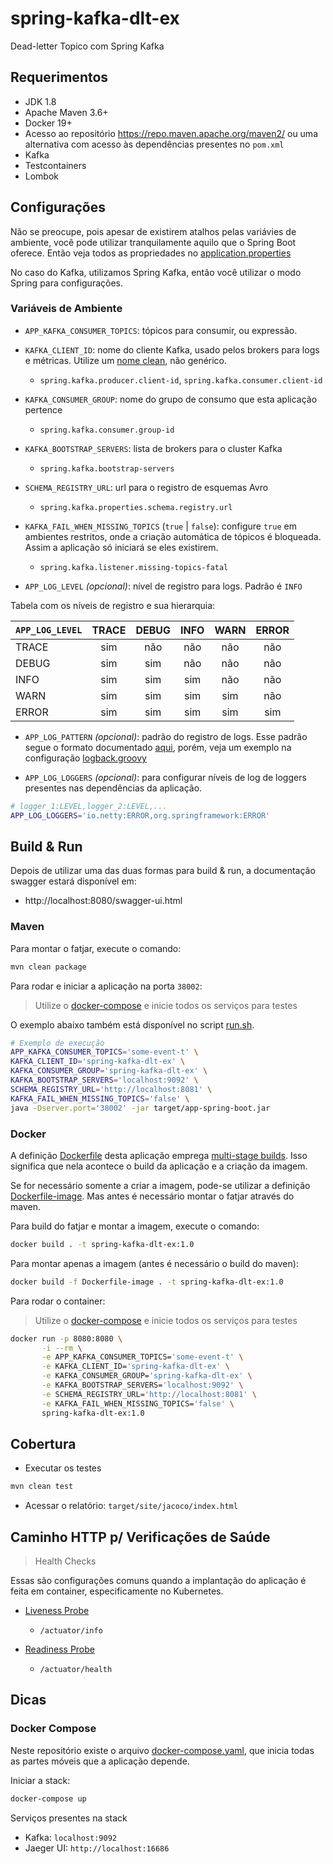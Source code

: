 # spring-kafka-dlt-ex

Dead-letter Topico com Spring Kafka

## Requerimentos

- JDK 1.8
- Apache Maven 3.6+
- Docker 19+
- Acesso ao repositório https://repo.maven.apache.org/maven2/ ou uma 
alternativa com acesso às dependências presentes no `pom.xml`
- Kafka
- Testcontainers
- Lombok

## Configurações

Não se preocupe, pois apesar de existirem atalhos pelas variávies
de ambiente, você pode utilizar tranquilamente aquilo que o Spring Boot
oferece. Então veja todos as propriedades no 
[application.properties](./src/main/resources/application.properties)

No caso do Kafka, utilizamos Spring Kafka, então você utilizar 
o modo Spring para configurações.

### Variáveis de Ambiente

- `APP_KAFKA_CONSUMER_TOPICS`: tópicos para consumir, ou expressão.
- `KAFKA_CLIENT_ID`: nome do cliente Kafka, usado pelos brokers para logs e 
métricas. Utilize um [nome clean](https://medium.com/coding-skills/clean-code-101-meaningful-names-and-functions-bf450456d90c), não genérico.
  - `spring.kafka.producer.client-id`, `spring.kafka.consumer.client-id`
- `KAFKA_CONSUMER_GROUP`: nome do grupo de consumo que esta aplicação pertence
  - `spring.kafka.consumer.group-id`
- `KAFKA_BOOTSTRAP_SERVERS`: lista de brokers para o cluster Kafka
  - `spring.kafka.bootstrap-servers`
- `SCHEMA_REGISTRY_URL`: url para o registro de esquemas Avro 
  - `spring.kafka.properties.schema.registry.url`
- `KAFKA_FAIL_WHEN_MISSING_TOPICS` (`true` | `false`): configure `true` em
ambientes restritos, onde a criação automática de tópicos é bloqueada.
Assim a aplicação só iniciará se eles existirem.
  - `spring.kafka.listener.missing-topics-fatal`

- `APP_LOG_LEVEL` _(opcional)_: nível de registro para logs. Padrão é `INFO`

Tabela com os níveis de registro e sua hierarquia:

| `APP_LOG_LEVEL` | TRACE  | DEBUG  | INFO   | WARN   | ERROR  |
| --------------- | :----: | :----: | :----: | :----: | :----: |
| TRACE           |  sim   |  não   |  não   |  não   |  não   |
| DEBUG           |  sim   |  sim   |  não   |  não   |  não   |
| INFO            |  sim   |  sim   |  sim   |  não   |  não   |
| WARN            |  sim   |  sim   |  sim   |  sim   |  não   |
| ERROR           |  sim   |  sim   |  sim   |  sim   |  sim   |

- `APP_LOG_PATTERN` _(opcional)_: padrão do registro de logs. Esse padrão
segue o formato documentado [aqui](https://logback.qos.ch/manual/layouts.html),
porém, veja um exemplo na configuração
[logback.groovy](src/main/resources/logback.groovy)

- `APP_LOG_LOGGERS` _(opcional)_: para configurar níveis de log de loggers
presentes nas dependências da aplicação.
```bash
# logger_1:LEVEL,logger_2:LEVEL,...
APP_LOG_LOGGERS='io.netty:ERROR,org.springframework:ERROR'
```

## Build & Run

Depois de utilizar uma das duas formas para build & run, a documentação swagger
estará disponível em:

- http://localhost:8080/swagger-ui.html

### Maven

Para montar o fatjar, execute o comando:

```bash
mvn clean package
```

Para rodar e iniciar a aplicação na porta `38002`:

> Utilize o [docker-compose](./docker-compose.yaml) e inicie todos os serviços
para testes

O exemplo abaixo também está disponível no script [run.sh](./run.sh).

```bash
# Exemplo de execução
APP_KAFKA_CONSUMER_TOPICS='some-event-t' \
KAFKA_CLIENT_ID='spring-kafka-dlt-ex' \
KAFKA_CONSUMER_GROUP='spring-kafka-dlt-ex' \
KAFKA_BOOTSTRAP_SERVERS='localhost:9092' \
SCHEMA_REGISTRY_URL='http://localhost:8081' \
KAFKA_FAIL_WHEN_MISSING_TOPICS='false' \
java -Dserver.port='38002' -jar target/app-spring-boot.jar
```

### Docker

A definição [Dockerfile](./Dockerfile) desta aplicação emprega 
[multi-stage builds](https://docs.docker.com/develop/develop-images/multistage-build/).
Isso significa que nela acontece o build da aplicação e a criação da imagem.

Se for necessário somente a criar a imagem, pode-se utilizar a definição 
[Dockerfile-image](./Dockerfile-image). Mas antes é necessário montar
o fatjar através do maven.

Para build do fatjar e montar a imagem, execute o comando:

```bash
docker build . -t spring-kafka-dlt-ex:1.0
```

Para montar apenas a imagem (antes é necessário o build do maven):

```bash
docker build -f Dockerfile-image . -t spring-kafka-dlt-ex:1.0
```

Para rodar o container:

> Utilize o [docker-compose](./docker-compose.yaml) e inicie todos os serviços
para testes

```bash
docker run -p 8080:8080 \
       -i --rm \
       -e APP_KAFKA_CONSUMER_TOPICS='some-event-t' \
       -e KAFKA_CLIENT_ID='spring-kafka-dlt-ex' \
       -e KAFKA_CONSUMER_GROUP='spring-kafka-dlt-ex' \
       -e KAFKA_BOOTSTRAP_SERVERS='localhost:9092' \
       -e SCHEMA_REGISTRY_URL='http://localhost:8081' \
       -e KAFKA_FAIL_WHEN_MISSING_TOPICS='false' \
       spring-kafka-dlt-ex:1.0
```

## Cobertura

- Executar os testes

```bash
mvn clean test
```

- Acessar o relatório: `target/site/jacoco/index.html`

## Caminho HTTP p/ Verificações de Saúde

> Health Checks

Essas são configurações comuns quando a implantação do aplicação 
é feita em container, especificamente no Kubernetes.

- [Liveness Probe](https://kubernetes.io/docs/tasks/configure-pod-container/configure-liveness-readiness-startup-probes/#define-a-liveness-http-request)
  - `/actuator/info`

- [Readiness Probe](https://kubernetes.io/docs/tasks/configure-pod-container/configure-liveness-readiness-startup-probes/#define-readiness-probes)
  - `/actuator/health`

## Dicas

### Docker Compose

Neste repositório existe o arquivo [docker-compose.yaml](./docker-compose.yaml),
que inicia todas as partes móveis que a aplicação depende.

Iniciar a stack:

```bash
docker-compose up
```

Serviços presentes na stack

- Kafka: `localhost:9092`
- Jaeger UI: `http://localhost:16686`
